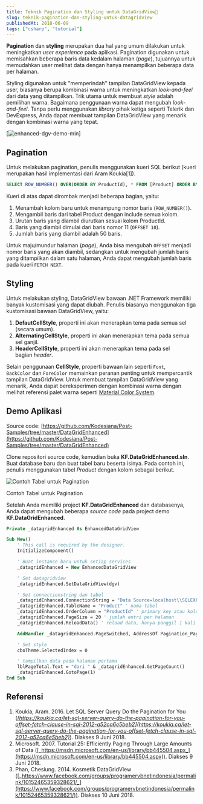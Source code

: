 ```yaml
---
title: Teknik Pagination dan Styling untuk DataGridView📑
slug: teknik-pagination-dan-styling-untuk-datagridview
publishedAt: 2018-06-09
tags: ["csharp", "tutorial"]
---
```


**Pagination** dan **styling** merupakan dua hal yang umum dilakukan untuk meningkatkan *user experience* pada aplikasi. Pagination digunakan untuk memisahkan beberapa baris data kedalam halaman (_page_), tujuannya untuk memudahkan user melihat data dengan hanya menampilkan beberapa data per halaman.

Styling digunakan untuk "memperindah" tampilan DataGridView kepada user, biasanya berupa kombinasi warna untuk meningkatkan *look-and-feel* dari data yang ditampilkan. Trik utama untuk membuat *style* adalah pemilihan warna. Bagaimana penggunaan warna dapat mengubah *look-and-feel*. Tanpa perlu menggunakan _library_ pihak ketiga seperti Telerik dan DevExpress, Anda dapat membuat tampilan DataGridView yang menarik dengan kombinasi warna yang tepat.

[![enhanced-dgv-demo-min](https://kodesianastorage.blob.core.windows.net/kodesiana-public-assets/posts/2018/9/42081976985_c793f5c1c1_o.png)]

## Pagination

Untuk melakukan pagination, penulis menggunakan kueri SQL berikut (kueri merupakan hasil implementasi dari Aram Koukia\[1\]).

```sql
SELECT ROW_NUMBER() OVER(ORDER BY ProductId), * FROM [Product] ORDER BY [ProductId] OFFSET 10 ROWS FETCH NEXT 50 ROWS ONLY;
```

Kueri di atas dapat dirombak menjadi beberapa bagian, yaitu:

1. Menambah kolom baru untuk menampung nomor baris (`ROW_NUMBER()`).
2. Mengambil baris dari tabel Product dengan include semua kolom.
3. Urutan baris yang diambil diurutkan sesuai kolom ProductId.
4. Baris yang diambil dimulai dari baris nomor 11 (`OFFSET 10`).
5. Jumlah baris yang diambil adalah 50 baris.

Untuk maju/mundur halaman (_page_), Anda bisa mengubah `OFFSET` menjadi nomor baris yang akan diambil, sedangkan untuk mengubah jumlah baris yang ditampilkan dalam satu halaman, Anda dapat mengubah jumlah baris pada kueri `FETCH NEXT`.

## Styling

Untuk melakukan styling, DataGridView bawaan .NET Framework memiliki banyak kustomisasi yang dapat diubah. Penulis biasanya menggunakan tiga kustomisasi bawaan DataGridView, yaitu:

1. **DefautCellStyle**, properti ini akan menerapkan tema pada semua sel (secara umum).
2. **AlternatingCellStyle**, properti ini akan menerapkan tema pada semua sel ganjil.
3. **HeaderCellStyle**, properti ini akan menerapkan tema pada sel bagian *header*.

Selain penggunaan **CellStyle**, properti bawaan lain seperti `Font`, `BackColor` dan `ForeColor` memainkan peranan penting untuk mempercantik tampilan DataGridView. Untuk membuat tampilan DataGridView yang menarik, Anda dapat bereksperimen dengan kombinasi warna dengan melihat referensi palet warna seperti [Material Color System](https://material.io/design/color/the-color-system.html).

## Demo Aplikasi

Source code:
[https://github.com/Kodesiana/Post-Samples/tree/master/DataGridEnhanced](https://github.com/Kodesiana/Post-Samples/tree/master/DataGridEnhanced)

Clone repositori source code, kemudian buka **KF.DataGridEnhanced.sln**. Buat database baru dan buat tabel baru beserta isinya. Pada contoh ini, penulis menggunakan tabel *Product* dengan kolom sebagai berikut.

![Contoh Tabel untuk Pagination](https://kodesianastorage.blob.core.windows.net/kodesiana-public-assets/posts/2018/9/42265141214_37dcf83fae_o_d.png)

Contoh Tabel untuk Pagination

Setelah Anda memiliki project **KF.DataGridEnhanced** dan databasenya, Anda dapat mengubah beberapa _source code_ pada project demo **KF.DataGridEnhanced**.

```vb
Private _datagridEnhanced As EnhancedDataGridView

Sub New()
    ' This call is required by the designer.
    InitializeComponent()

    ' Buat instance baru untuk setiap services
    _datagridEnhanced = New EnhancedDataGridView

    ' Set datagridview
    _datagridEnhanced.SetDataGridView(dgv)

    ' Set connectionstring dan tabel
    _datagridEnhanced.ConnectionString = "Data Source=localhost\\SQLEXPRESS;Initial Catalog=WiyataBhakti;Integrated Security=True"
    _datagridEnhanced.TableName = "Product" ' nama tabel
    _datagridEnhanced.OrderColumn = "ProductId" ' primary key atau kolom lain untuk ordering
    _datagridEnhanced.PageSize = 20 ' jumlah entri per halaman
    _datagridEnhanced.ReloadData() ' reload data, hanya panggil 1 kali sebelum ambil data

    AddHandler _datagridEnhanced.PageSwitched, AddressOf Pagination_PageSwitched ' event handler halaman

    ' Set style
    cboTheme.SelectedIndex = 0

    ' tampilkan data pada halaman pertama
    lblPageTotal.Text = "dari " & _datagridEnhanced.GetPageCount()
    _datagridEnhanced.GotoPage(1)
End Sub
```

## Referensi

1. Koukia, Aram. 2016. Let SQL Server Query Do the Pagination for You (_[https://koukia.ca/let-sql-server-query-do-the-pagination-for-you-offset-fetch-clause-in-sql-2012-a52ca6e5beb2](https://koukia.ca/let-sql-server-query-do-the-pagination-for-you-offset-fetch-clause-in-sql-2012-a52ca6e5beb2)_). Diakses 9 Juni 2018.
2. Microsoft. 2007. Tutorial 25: Efficiently Paging Through Large Amounts of Data ([_https://msdn.microsoft.com/en-us/library/bb445504.aspx_](https://msdn.microsoft.com/en-us/library/bb445504.aspx)). Diakses 9 Juni 2018.
3. Phan, Chesiung. 2014. Kosmetik DataGridView ([_https://www.facebook.com/groups/programervbnetindonesia/permalink/10152465359328621/_](https://www.facebook.com/groups/programervbnetindonesia/permalink/10152465359328621/)). Diakses 10 Juni 2018.
